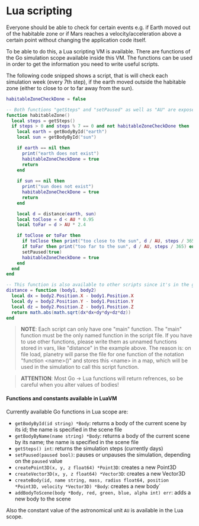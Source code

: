 # Lua scripting

Everyone should be able to check for certain events e.g. if Earth moved out of the habitable zone or if Mars reaches a velocity/acceleration above a certain point without changing the application code itself.

To be able to do this, a Lua scripting VM is available. There are functions of the Go simulation scope available inside this VM. The functions can be used in order to get the information you need to write useful scripts.

The following code snipped shows a script, that is will check each simulation week (every 7th step), if the earth moved outside the habitable zone (either to close to or to far away from the sun).

```Lua
habitableZoneCheckDone = false

-- Both functions "getSteps" and "setPaused" as well as "AU" are exposed from the go context
function habitableZone()
  local steps = getSteps()
  if steps > 0 and steps % 7 == 0 and not habitableZoneCheckDone then
    local earth = getBodyById("earth")
    local sun = getBodyById("sun")

    if earth == nil then
      print("earth does not exist")
      habitableZoneCheckDone = true
      return
    end
    
    if sun == nil then
      print("sun does not exist")
      habitableZoneCheckDone = true
      return 
    end

    local d = distance(earth, sun)
    local toClose = d < AU * 0.95
    local toFar = d > AU * 2.4

    if toClose or toFar then
      if toClose then print("too close to the sun", d / AU, steps / 365) end
      if toFar then print("too far to the sun", d / AU, steps / 365) end
      setPaused(true)
      habitableZoneCheckDone = true
    end
  end
end

-- This function is also available to other scripts since it's in the global scope
distance = function (body1, body2)
  local dx = body2.Position.X - body1.Position.X
  local dy = body2.Position.Y - body1.Position.Y
  local dz = body2.Position.Z - body1.Position.Z
  return math.abs(math.sqrt(dx*dx+dy*dy+dz*dz))
end
```

> **NOTE**: Each script can only have one "main" function. The "main" function must be the only named function in the script file. If you have to use other functions, please write them as unnamed functions stored in vars, like "distance" in the example above.
The reason is: on file load, planetry will parse the file for one function of the notation "function \<name\>()" and stores this \<name\> in a map, which will be used in the simulation to call this script function. 

> **ATTENTION**: Most Go -> Lua functions will return refrences, so be careful when you alter values of bodies!

#### Functions and constants available in LuaVM

Currently available Go functions in Lua scope are:
 - `getBodyById(id string) *Body`: returns a body of the current scene by its id; the name is specified in the scene file
 - `getBodyByName(name string) *Body`: returns a body of the current scene by its name; the name is specified in the scene file
 - `getSteps() int`: returns the simulation steps (currently days)
 - `setPaused(paused bool)`: pauses or unpauses the simulation, depending on the `paused` value
 - `createPoint3D(x, y, z float64) *Point3D`: creates a new Point3D
 - `createVector3D(x, y, z float64) *Vector3D`: creates a new Vector3D
 - `createBody(id, name string, mass, radius float64, position *Point3D, velocity *Vector3D) *Body`: creates a new body`
 - `addBodyToScene(body *Body, red, green, blue, alpha int) err`: adds a new body to the scene

Also the constant value of the astronomical unit `AU` is available in the Lua scope.